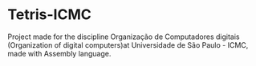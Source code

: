 # Tetris-ICMC
Project made for the discipline Organização de Computadores digitais (Organization of digital computers)at Universidade de São Paulo - ICMC, made with Assembly language.
